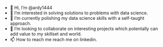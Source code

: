 - 👋 Hi, I’m @ardy1444
- 👀 I’m interested in solving solutions to problems with data science.
- 🌱 I’m currently polishing my data science skills with a self-taught approach.
- 💞️ I’m looking to collaborate on interesting projects which potentally can add value to my skillset and world.
- 📫 How to reach me reach me on linkedin.

<!---
ardy1444/ardy1444 is a ✨ special ✨ repository because its `README.md` (this file) appears on your GitHub profile.
You can click the Preview link to take a look at your changes.
--->
